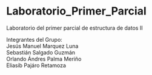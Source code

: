 # Laboratorio_Primer_Parcial
Laboratorio del primer parcial de estructura de datos II

Integrantes del Grupo:  
Jesús Manuel Marquez Luna  
Sebastián Salgado Guzmán  
Orlando Ándres Palma Meriño  
Eliasib Pajáro Retamoza  

